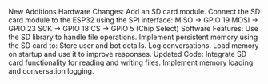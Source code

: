 New Additions
Hardware Changes:
Add an SD card module.
Connect the SD card module to the ESP32 using the SPI interface:
MISO → GPIO 19
MOSI → GPIO 23
SCK → GPIO 18
CS → GPIO 5 (Chip Select)
Software Features:
Use the SD library to handle file operations.
Implement persistent memory using the SD card to:
Store user and bot details.
Log conversations.
Load memory on startup and use it to improve responses.
Updated Code:
Integrate SD card functionality for reading and writing files.
Implement memory loading and conversation logging.